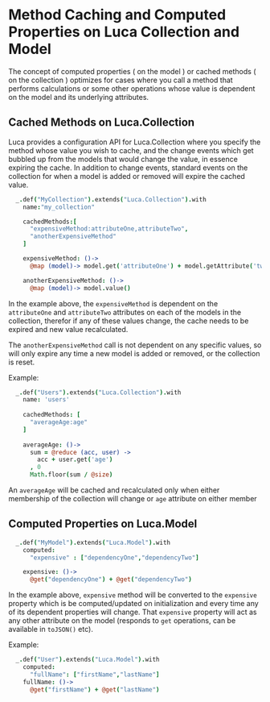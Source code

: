 # Method Caching and Computed Properties on Luca Collection and Model

The concept of computed properties ( on the model ) or cached methods ( on the collection )
optimizes for cases where you call a method that performs calculations or some other operations
whose value is dependent on the model and its underlying attributes.

## Cached Methods on Luca.Collection

Luca provides a configuration API for Luca.Collection where you specify the method whose value
you wish to cache, and the change events which get bubbled up from the models that would change
the value, in essence expiring the cache.  In addition to change events, standard events on the
collection for when a model is added or removed will expire the cached value.

```coffeescript
  _.def("MyCollection").extends("Luca.Collection").with
    name:"my_collection"

    cachedMethods:[
      "expensiveMethod:attributeOne,attributeTwo",
      "anotherExpensiveMethod"
    ] 

    expensiveMethod: ()->
      @map (model)-> model.get('attributeOne') + model.getAttribute('two')

    anotherExpensiveMethod: ()->
      @map (model)-> model.value()
```

In the example above, the `expensiveMethod` is dependent on the `attributeOne` and `attributeTwo` attributes
on each of the models in the collection, therefor if any of these values change, the cache needs to be expired and new value recalculated.

The `anotherExpensiveMethod` call is not dependent on any specific values, so will only expire any time a new model
is added or removed, or the collection is reset.


Example: 

```coffeescript
  _.def("Users").extends("Luca.Collection").with
    name: 'users'
    
    cachedMethods: [
	  "averageAge:age"
    ]
    
    averageAge: ()->
      sum = @reduce (acc, user) -> 
      	acc + user.get('age')
      , 0
      Math.floor(sum / @size)
```
An `averageAge` will be cached and recalculated only when either
membership of the collection will change or `age` attribute on either member

## Computed Properties on Luca.Model

```coffeescript
  _.def("MyModel").extends("Luca.Model").with
    computed:
      "expensive" : ["dependencyOne","dependencyTwo"]

    expensive: ()->
      @get("dependencyOne") + @get("dependencyTwo")
```

In the example above, `expensive` method will be converted to the `expensive` property which is be computed/updated on initialization and every time any of its dependent properties will change. That `expensive` property will act as any other attribute on the model (responds to `get` operations, can be available in `toJSON()` etc).

Example:

```coffeescript
  _.def("User").extends("Luca.Model").with
    computed:
      "fullName": ["firstName","lastName"]
    fullName: ()->
      @get("firstName") + @get("lastName")
```